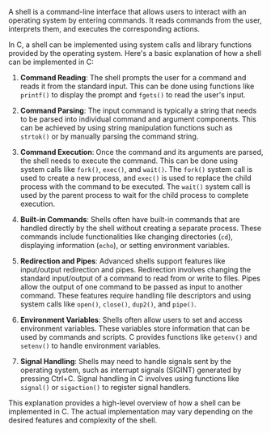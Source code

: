 A shell is a command-line interface that allows users to interact with an operating system by entering commands. It reads commands from the user, interprets them, and executes the corresponding actions.

In C, a shell can be implemented using system calls and library functions provided by the operating system. Here's a basic explanation of how a shell can be implemented in C:

1. **Command Reading**: The shell prompts the user for a command and reads it from the standard input. This can be done using functions like `printf()` to display the prompt and `fgets()` to read the user's input.

2. **Command Parsing**: The input command is typically a string that needs to be parsed into individual command and argument components. This can be achieved by using string manipulation functions such as `strtok()` or by manually parsing the command string.

3. **Command Execution**: Once the command and its arguments are parsed, the shell needs to execute the command. This can be done using system calls like `fork()`, `exec()`, and `wait()`. The `fork()` system call is used to create a new process, and `exec()` is used to replace the child process with the command to be executed. The `wait()` system call is used by the parent process to wait for the child process to complete execution.

4. **Built-in Commands**: Shells often have built-in commands that are handled directly by the shell without creating a separate process. These commands include functionalities like changing directories (`cd`), displaying information (`echo`), or setting environment variables.

5. **Redirection and Pipes**: Advanced shells support features like input/output redirection and pipes. Redirection involves changing the standard input/output of a command to read from or write to files. Pipes allow the output of one command to be passed as input to another command. These features require handling file descriptors and using system calls like `open()`, `close()`, `dup2()`, and `pipe()`.

6. **Environment Variables**: Shells often allow users to set and access environment variables. These variables store information that can be used by commands and scripts. C provides functions like `getenv()` and `setenv()` to handle environment variables.

7. **Signal Handling**: Shells may need to handle signals sent by the operating system, such as interrupt signals (SIGINT) generated by pressing Ctrl+C. Signal handling in C involves using functions like `signal()` or `sigaction()` to register signal handlers.

This explanation provides a high-level overview of how a shell can be implemented in C. The actual implementation may vary depending on the desired features and complexity of the shell.
